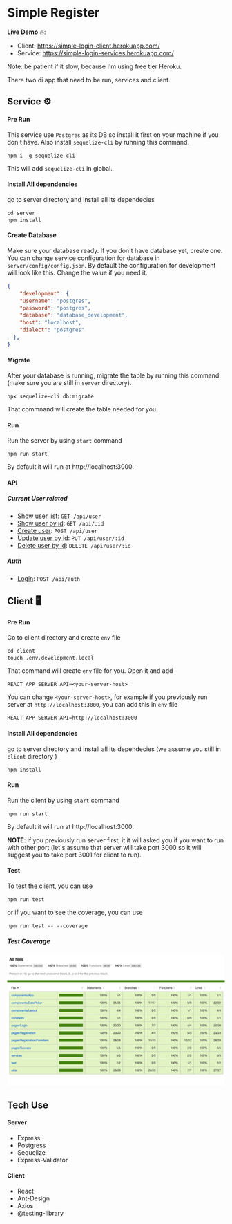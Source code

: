 # Simple Register

**Live Demo** 🔥: 

- Client: https://simple-login-client.herokuapp.com/
- Service: https://simple-login-services.herokuapp.com/

Note: be patient if it slow, because I'm using free tier Heroku.


There two di app that need to be run, services and client.

## Service ⚙️

#### Pre Run

This service use  `Postgres` as its DB so install it first on your machine if you don't have. Also install `sequelize-cli` by running this command.

```shell
npm i -g sequelize-cli
```

This will add `sequelize-cli` in global.



#### Install All dependencies

go to server directory and install all its dependecies

```shell
cd server
npm install
```



#### Create Database

Make sure your database ready. If you don't have database yet, create one. You can change service configuration for database in `server/config/config.json`. By default the configuration for development will look like this. Change the value if you need it.

```json
{
	"development": {
    "username": "postgres",
    "password": "postgres",
    "database": "database_development",
    "host": "localhost",
    "dialect": "postgres"
  },
}
```



#### Migrate

After your database is running, migrate the table by running this command. (make sure you are still in `server` directory). 

```shell
npx sequelize-cli db:migrate
```

That commnand will create the table needed for you.



#### Run

Run the server by using `start` command

```shell
npm run start
```

By default it will run at http://localhost:3000.



#### API

##### Current User related

- [Show user list](docs/user/get-all.md): `GET /api/user`
- [Show user by id](docs/user/get-by-id.md): `GET /api/:id`
- [Create user](docs/user/create.md): `POST /api/user`
- [Update user by id](docs/user/update.md):  `PUT /api/user/:id`
- [Delete user by id](docs/user/delete.md): `DELETE /api/user/:id`

##### Auth

- [Login](docs/auth/login.md): `POST /api/auth`



## Client 🖥

#### Pre Run

Go to client directory and create `env` file

```shell
cd client
touch .env.development.local
```

That command will create `env` file for you. Open it and add

```shell
REACT_APP_SERVER_API=<your-server-host>
```

You can change `<your-server-host>`, for example if you previously run server at `http://localhost:3000`, you can add this in `env` file

```
REACT_APP_SERVER_API=http://localhost:3000
```



#### Install All dependencies

go to server directory and install all its dependecies (we assume you still in `client` directory )

```shell
npm install
```



#### Run

Run the client by using `start` command

```shell
npm run start
```

By default it will run at http://localhost:3000. 

**NOTE**: if you previously run server first, it it will asked you if you want to run with other port (let's assume that server will take port 3000 so it will suggest you to take port 3001 for client to run).



#### Test

To test the client, you can use 

```shell
npm run test
```

or if you want to see the coverage, you can use

```shell
npm run test -- --coverage
```



##### Test Coverage

![coverage](docs/coverage.png)



## Tech Use

#### Server

- Express
- Postgress
- Sequelize
- Express-Validator



#### Client

- React
- Ant-Design
- Axios
- @testing-library

  

